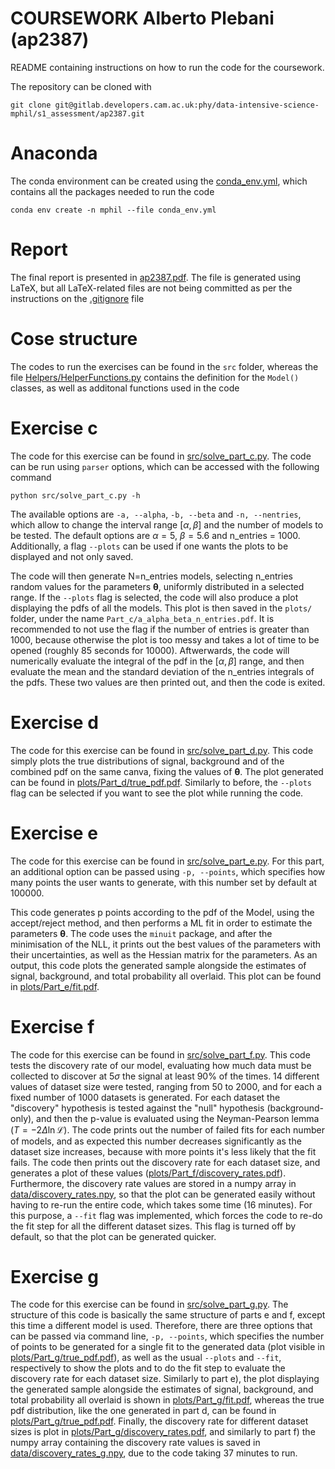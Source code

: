 # COURSEWORK Alberto Plebani (ap2387)

README containing instructions on how to run the code for the coursework.

The repository can be cloned with 
```shell
git clone git@gitlab.developers.cam.ac.uk:phy/data-intensive-science-mphil/s1_assessment/ap2387.git
```

# Anaconda 

The conda environment can be created using the [conda_env.yml](https://gitlab.developers.cam.ac.uk/phy/data-intensive-science-mphil/s1_assessment/ap2387/-/blob/main/conda_env.yml), which contains all the packages needed to run the code
```shell
conda env create -n mphil --file conda_env.yml
```

# Report

The final report is presented in [ap2387.pdf](https://gitlab.developers.cam.ac.uk/phy/data-intensive-science-mphil/s1_assessment/ap2387/-/blob/main/ap2387.pdf?ref_type=heads). The file is generated using LaTeX, but all LaTeX-related files are not being committed as per the instructions on the [.gitignore](https://gitlab.developers.cam.ac.uk/phy/data-intensive-science-mphil/s1_assessment/ap2387/-/blob/main/.gitignore?ref_type=heads) file

# Cose structure

The codes to run the exercises can be found in the ```src``` folder, whereas the file [Helpers/HelperFunctions.py](https://gitlab.developers.cam.ac.uk/phy/data-intensive-science-mphil/s1_assessment/ap2387/-/blob/main/Helpers/HelperFunctions.py?ref_type=heads) contains the definition for the ```Model()``` classes, as well as additonal functions used in the code

# Exercise c

The code for this exercise can be found in [src/solve_part_c.py](https://gitlab.developers.cam.ac.uk/phy/data-intensive-science-mphil/s1_assessment/ap2387/-/blob/main/src/solve_part_c.py). The code can be run using ```parser``` options, which can be accessed with the following command
```shell
python src/solve_part_c.py -h
```

The available options are ```-a, --alpha```, ```-b, --beta``` and ```-n, --nentries```, which allow to change the interval range $[\alpha,\beta]$ and the number of models to be tested. The default options are $\alpha=5$, $\beta=5.6$ and n_entries = 1000. Additionally, a flag ```--plots``` can be used if one wants the plots to be displayed and not only saved.

The code will then generate N=n_entries models, selecting n_entries random values for the parameters $\mathbf{\theta}$, uniformly distributed in a selected range. If the ```--plots``` flag is selected, the code will also produce a plot displaying the pdfs of all the models. This plot is then saved in the ```plots/``` folder, under the name ```Part_c/a_alpha_beta_n_entries.pdf```. It is recommended to not use the flag if the number of entries is greater than 1000, because otherwise the plot is too messy and takes a lot of time to be opened (roughly 85 seconds for 10000).
Aftwerwards, the code will numerically evaluate the integral of the pdf in the $[\alpha,\beta]$ range, and then evaluate the mean and the standard deviation of the n_entries integrals of the pdfs. These two values are then printed out, and then the code is exited.


# Exercise d

The code for this exercise can be found in [src/solve_part_d.py](https://gitlab.developers.cam.ac.uk/phy/data-intensive-science-mphil/s1_assessment/ap2387/-/blob/main/src/solve_part_d.py). This code simply plots the true distributions of signal, background and of the combined pdf on the same canva, fixing the values of $\mathbf{\theta}$. The plot generated can be found in [plots/Part_d/true_pdf.pdf](https://gitlab.developers.cam.ac.uk/phy/data-intensive-science-mphil/s1_assessment/ap2387/-/blob/main/plots/Part_d/true_pdf.pdf). Similarly to before, the ```--plots``` flag can be selected if you want to see the plot while running the code.

# Exercise e

The code for this exercise can be found in [src/solve_part_e.py](https://gitlab.developers.cam.ac.uk/phy/data-intensive-science-mphil/s1_assessment/ap2387/-/blob/main/src/solve_part_e.py). For this part, an additional option can be passed using ```-p, --points```, which specifies how many points the user wants to generate, with this number set by default at 100000.

This code generates p points according to the pdf of the Model, using the accept/reject method, and then performs a ML fit in order to estimate the parameters $\mathbf{\theta}$. The code uses the ```minuit``` package, and after the minimisation of the NLL, it prints out the best values of the parameters with their uncertainties, as well as the Hessian matrix for the parameters. As an output, this code plots the generated sample alongside the estimates of signal, background, and total probability all overlaid. This plot can be found in [plots/Part_e/fit.pdf](https://gitlab.developers.cam.ac.uk/phy/data-intensive-science-mphil/s1_assessment/ap2387/-/blob/main/plots/Part_e/fit.pdf).  

# Exercise f

The code for this exercise can be found in [src/solve_part_f.py](https://gitlab.developers.cam.ac.uk/phy/data-intensive-science-mphil/s1_assessment/ap2387/-/blob/main/src/solve_part_f.py). This code tests the discovery rate of our model, evaluating how much data must be collected to discover at $5\sigma$ the signal at least 90% of the times. 14 different values of dataset size were tested, ranging from 50 to 2000, and for each a fixed number of 1000 datasets is generated. For each dataset the "discovery" hypothesis is tested against the "null" hypothesis (background-only), and then the p-value is evaluated using the Neyman-Pearson lemma ($T=-2\Delta \ln \mathcal{L}$). The code prints out the number of failed fits for each number of models, and as expected this number decreases significantly as the dataset size increases, because with more points it's less likely that the fit fails. The code then prints out the discovery rate for each dataset size, and generates a plot of these values ([plots/Part_f/discovery_rates.pdf](https://gitlab.developers.cam.ac.uk/phy/data-intensive-science-mphil/s1_assessment/ap2387/-/blob/main/plots/Part_f/discovery_rates.pdf)). Furthermore, the discovery rate values are stored in a numpy array in [data/discovery_rates.npy](https://gitlab.developers.cam.ac.uk/phy/data-intensive-science-mphil/s1_assessment/ap2387/-/blob/main/data/discovery_rates.npy), so that the plot can be generated easily without having to re-run the entire code, which takes some time (16 minutes). For this purpose, a ```--fit``` flag was implemented, which forces the code to re-do the fit step for all the different dataset sizes. This flag is turned off by default, so that the plot can be generated quicker.

# Exercise g

The code for this exercise can be found in [src/solve_part_g.py](https://gitlab.developers.cam.ac.uk/phy/data-intensive-science-mphil/s1_assessment/ap2387/-/blob/main/src/solve_part_g.py). The structure of this code is basically the same structure of parts e and f, except this time a different model is used. Therefore, there are three options that can be passed via command line, ```-p, --points```, which specifies the number of points to be generated for a single fit to the generated data (plot visible in [plots/Part_g/true_pdf.pdf](https://gitlab.developers.cam.ac.uk/phy/data-intensive-science-mphil/s1_assessment/ap2387/-/blob/main/plots/Part_g/true_pdf.pdf)), as well as the usual ```--plots``` and ```--fit```, respectively to show the plots and to do the fit step to evaluate the discovery rate for each dataset size. Similarly to part e), the plot displaying the generated sample alongside the estimates of signal, background, and total probability all overlaid is shown in [plots/Part_g/fit.pdf](https://gitlab.developers.cam.ac.uk/phy/data-intensive-science-mphil/s1_assessment/ap2387/-/blob/main/plots/Part_g/fit.pdf), whereas the true pdf distribution, like the one generated in part d, can be found in [plots/Part_g/true_pdf.pdf](https://gitlab.developers.cam.ac.uk/phy/data-intensive-science-mphil/s1_assessment/ap2387/-/blob/main/plots/Part_g/true_pdf.pdf). Finally, the discovery rate for different dataset sizes is plot in [plots/Part_g/discovery_rates.pdf](https://gitlab.developers.cam.ac.uk/phy/data-intensive-science-mphil/s1_assessment/ap2387/-/blob/main/plots/Part_g/discovery_rate.pdf), and similarly to part f) the numpy array containing the discovery rate values is saved in [data/discovery_rates_g.npy](https://gitlab.developers.cam.ac.uk/phy/data-intensive-science-mphil/s1_assessment/ap2387/-/blob/main/data/discovery_rates_g.npy), due to the code taking 37 minutes to run.